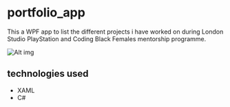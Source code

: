 # portfolio_app
This a WPF app to list the different projects i have worked on during London Studio PlayStation and Coding Black Females mentorship programme. 

![Alt img](https://drive.google.com/file/d/19yDs-_Nh6IyHb7lUZKXRr4TOP3hOxuCP/view?usp=share_link)

## technologies used
- XAML
- C#
